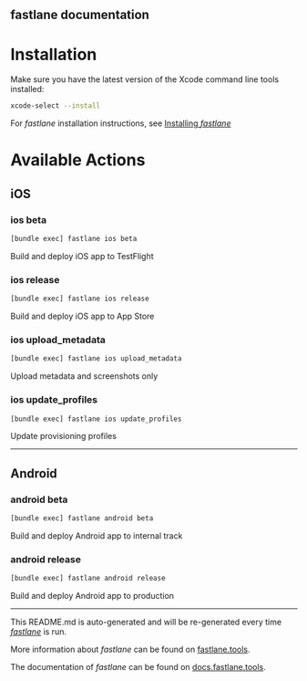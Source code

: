 fastlane documentation
----

# Installation

Make sure you have the latest version of the Xcode command line tools installed:

```sh
xcode-select --install
```

For _fastlane_ installation instructions, see [Installing _fastlane_](https://docs.fastlane.tools/#installing-fastlane)

# Available Actions

## iOS

### ios beta

```sh
[bundle exec] fastlane ios beta
```

Build and deploy iOS app to TestFlight

### ios release

```sh
[bundle exec] fastlane ios release
```

Build and deploy iOS app to App Store

### ios upload_metadata

```sh
[bundle exec] fastlane ios upload_metadata
```

Upload metadata and screenshots only

### ios update_profiles

```sh
[bundle exec] fastlane ios update_profiles
```

Update provisioning profiles

----


## Android

### android beta

```sh
[bundle exec] fastlane android beta
```

Build and deploy Android app to internal track

### android release

```sh
[bundle exec] fastlane android release
```

Build and deploy Android app to production

----

This README.md is auto-generated and will be re-generated every time [_fastlane_](https://fastlane.tools) is run.

More information about _fastlane_ can be found on [fastlane.tools](https://fastlane.tools).

The documentation of _fastlane_ can be found on [docs.fastlane.tools](https://docs.fastlane.tools).
